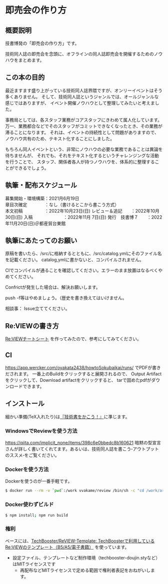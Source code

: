 # 即売会の作り方

## 概要説明
技書博発の「即売会の作り方」です。

技術同人誌の即売会を念頭に、オフラインの同人誌即売会を開催するためのノウハウをまとめます。

## この本の目的

最近ますます盛り上がっている技術同人誌界隈ですが、オンリーイベントはそう多くありません。
そして、技術同人誌というジャンルでは、オールジャンルな感じではありますが、
イベント開催ノウハウとして整理してみたいと考えました。

事務局としては、各スタッフ業務がコアスタッフにきわめて属人化しています。
万一、業務都合などでそのスタッフがコミットできなくなったとき、その業務が滞ることになります。
それは、イベントの持続性として問題がありますので、ノウハウ共有のため、テキスト化することにしました。

もちろん同人イベントという、非常にノウハウの必要な業務であることは異論を待ちませんが、
それでも、それをテキスト化するというチャレンジングな活動を行うことで、
スタッフ、関係者各人が持つノウハウを、体系的に整理することができるでしょう。

## 執筆・配布スケジュール

募集開始・環境構築：2021月6月19日  
章目次確定　　　　：なし（書けるとこから書こう方式）  
本文初稿　　　　　：2022年10月23日(日)
レビュー＆追記　　：2022年10月30日(日)
入稿　　　　　　　：2022年11月 7日(日)
発行　技書博７　　：2022年11月20日(日)＠都産貿台東館

## 執筆にあたってのお願い

原稿を書いたら、/src/に格納するとともに、/src/catalog.ymlにそのファイル名を記載ください。
catalog,ymlに書かないと、コンパイルされません。

CIでコンパイルが通ることを確認してください。エラーのまま放置はなるべくやめてください。

Confrictが発生した場合は、解決お願いします。

push -f等はやめましょう。（歴史を書き換えてはいけません。

相談事：
Issue立ててください。

## Re:VIEWの書き方

[Re:VIEWチートシート](https://gist.github.com/erukiti/c4e3189dda179a0f0b73299fb5787838) を作ってみたので、参考にしてみてください。

## CI
https://app.wercker.com/oyakata2438/howtoSokubaikai/runs/
でPDFが書きだされます。
一番上のBuildをクリックすると展開されるので、
Output Artifactをクリックして、Download artifactをクリックすると、
tarで固めたpdfがダウンロードできます。

## インストール

細かい準備(TeX入れたり)は[『技術書をかこう！』](https://github.com/TechBooster/C89-FirstStepReVIEW-v2)に準じます。

### WindowsでReviewを使う方法

https://qiita.com/implicit_none/items/398c6e0bbedc8b160621
暗黙の型宣言さんが詳しく書いてくれてます。あるいは、技術同人誌を書こう‐アウトプットのススメ‐をご覧ください。

### Dockerを使う方法

Dockerを使うのが一番手軽です。

```sh
$ docker run --rm -v `pwd`:/work vvakame/review /bin/sh -c "cd /work/articles ; review-pdfmaker config.yml"
```

### Docker使わずビルド

```sh
$ npm install; npm run build
```

### 権利

ベースには、[TechBooster/ReVIEW\-Template: TechBoosterで利用しているRe:VIEWのテンプレート（B5/A5/電子書籍）](https://github.com/TechBooster/ReVIEW-Template) を使っています。

  * 設定ファイル、テンプレートなど制作環境（techbooster-doujin.styなど）はMITライセンスです
    * 再配布などMITライセンスで定める範囲で権利者表記をおねがいします。
